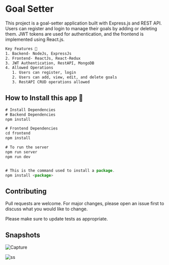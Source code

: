 # Goal Setter

This project is a goal-setter application built with Express.js and REST API. Users can register and login to manage their goals by adding or deleting them. JWT tokens are used for authentication, and the frontend is implemented using React.js.


```bash
Key Features 📝
1. Backend- NodeJs, ExpressJs
2. Frontend- ReactJs, React-Redux
3. JWT Authentication, RestAPI, MongoDB
4. Allowed Operations
   1. Users can register, login
   2. Users can add, view, edit, and delete goals
   3. RestAPI CRUD operations allowed

```

## How to Install this app 🚀

```javascript
# Install Dependencies
# Backend Dependencies
npm install

# Frontend Dependencies
cd frontend
npm install

# To run the server
npm run server
npm run dev


# This is the command used to install a package.
npm install <package>


```

## Contributing

Pull requests are welcome. For major changes, please open an issue first
to discuss what you would like to change.

Please make sure to update tests as appropriate.

## Snapshots

![Capture](https://github.com/vickytilotia/Goal-Setter-ExpressJs-RestAPI/assets/32337899/7bf14187-b3d3-429c-be73-8e838a067d14)

![ss](https://github.com/vickytilotia/Goal-Setter-ExpressJs-RestAPI/assets/32337899/f5945587-a381-4871-a178-da41147e6984)
